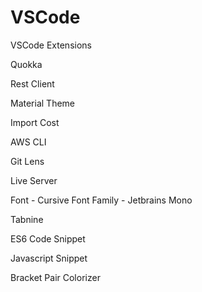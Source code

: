 # VSCode
VSCode Extensions

Quokka 

Rest Client

Material Theme

Import Cost

AWS CLI

Git Lens

Live Server

Font - Cursive
Font Family - Jetbrains Mono

Tabnine

ES6 Code Snippet

Javascript Snippet

Bracket Pair Colorizer

